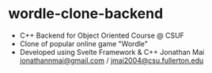 # wordle-clone-backend
* C++ Backend for Object Oriented Course @ CSUF  
* Clone of popular online game "Wordle"  
* Developed using Svelte Framework & C++
Jonathan Mai
jonathannmai@gmail.com / jmai2004@csu.fullerton.edu

